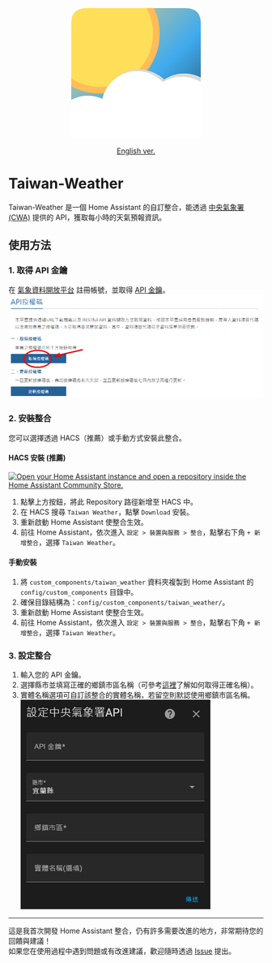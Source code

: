 <p align="center">
  <img src="/docs/attachments/icon.png" alt="Taiwan Weather Icon"/>
</p>

<p align="center">
  <a href="/docs/README_en.md">English ver.</a>
</p>

# Taiwan-Weather

Taiwan-Weather 是一個 Home Assistant 的自訂整合，能透過 [中央氣象署 (CWA)](https://opendata.cwa.gov.tw/index) 提供的 API，獲取每小時的天氣預報資訊。

## 使用方法

### 1. 取得 API 金鑰
在 [氣象資料開放平台](https://opendata.cwa.gov.tw/index) 註冊帳號，並取得 [API 金鑰](https://opendata.cwa.gov.tw/user/authkey)。  
![取得 API 金鑰](./docs/attachments/get_api_key.png)

### 2. 安裝整合
您可以選擇透過 HACS（推薦）或手動方式安裝此整合。

#### **HACS 安裝 (推薦)**
[![Open your Home Assistant instance and open a repository inside the Home Assistant Community Store.](https://my.home-assistant.io/badges/hacs_repository.svg)](https://my.home-assistant.io/redirect/hacs_repository/?owner=Vinson1014&repository=Taiwan-Weather&category=integration)
1. 點擊上方按鈕，將此 Repository 路徑新增至 HACS 中。
2. 在 HACS 搜尋 `Taiwan Weather`，點擊 `Download` 安裝。
3. 重新啟動 Home Assistant 使整合生效。
4. 前往 Home Assistant，依次進入 `設定 > 裝置與服務 > 整合`，點擊右下角 `+ 新增整合`，選擇 `Taiwan Weather`。

#### **手動安裝**
1. 將 `custom_components/taiwan_weather` 資料夾複製到 Home Assistant 的 `config/custom_components` 目錄中。
2. 確保目錄結構為：`config/custom_components/taiwan_weather/`。
3. 重新啟動 Home Assistant 使整合生效。
4. 前往 Home Assistant，依次進入 `設定 > 裝置與服務 > 整合`，點擊右下角 `+ 新增整合`，選擇 `Taiwan Weather`。

### 3. 設定整合
1. 輸入您的 API 金鑰。
2. 選擇縣市並填寫正確的鄉鎮市區名稱（可參考[這裡](/docs/districts_table.md)了解如何取得正確名稱）。
3. 實體名稱選項可自訂該整合的實體名稱，若留空則默認使用鄉鎮市區名稱。
![設定整合](./docs/attachments/configure_integration.png)

---

這是我首次開發 Home Assistant 整合，仍有許多需要改進的地方，非常期待您的回饋與建議！  
如果您在使用過程中遇到問題或有改進建議，歡迎隨時透過 [Issue](https://github.com/Vinson1014/Taiwan-Weather/issues) 提出。
